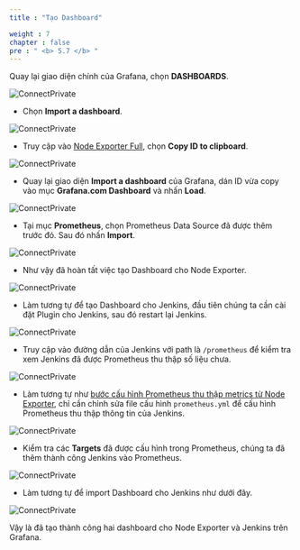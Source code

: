 ```yaml
---
title : "Tạo Dashboard"

weight : 7
chapter : false
pre : " <b> 5.7 </b> "
---
```


Quay lại giao diện chính của Grafana, chọn **DASHBOARDS**.

![ConnectPrivate](/images/anh80.png)

- Chọn **Import a dashboard**.

![ConnectPrivate](/images/anh84.png)

- Truy cập vào [Node Exporter Full](https://grafana.com/grafana/dashboards/1860-node-exporter-full/), chọn **Copy ID to clipboard**.

![ConnectPrivate](/images/anh85.png)

- Quay lại giao diện **Import a dashboard** của Grafana, dán ID vừa copy vào mục **Grafana.com Dashboard** và nhấn **Load**.

![ConnectPrivate](/images/anh86.png)

- Tại mục **Prometheus**, chọn Prometheus Data Source đã được thêm trước đó. Sau đó nhấn **Import**.

![ConnectPrivate](/images/anh87.png)

- Như vậy đã hoàn tất việc tạo Dashboard cho Node Exporter.

![ConnectPrivate](/images/anh88.png)

- Làm tương tự để tạo Dashboard cho Jenkins, đầu tiên chúng ta cần cài đặt Plugin cho Jenkins, sau đó restart lại Jenkins.

![ConnectPrivate](/images/anh89.png)

- Truy cập vào đường dẫn của Jenkins với path là `/prometheus` để kiểm tra xem Jenkins đã được Prometheus thu thập số liệu chưa.

![ConnectPrivate](/images/anh90.png)

- Làm tương tự như [bước cấu hình Prometheus thu thập metrics từ Node Exporter](/5-Monitoring/5.4-jkandprom/), chỉ cần chỉnh sửa file cấu hình `prometheus.yml` để cấu hình Prometheus thu thập thông tin của Jenkins.

![ConnectPrivate](/images/anh91.png)

- Kiểm tra các **Targets** đã được cấu hình trong Prometheus, chúng ta đã thêm thành công Jenkins vào Prometheus.

![ConnectPrivate](/images/anh92.png)

- Làm tương tự để import Dashboard cho Jenkins như dưới đây.

![ConnectPrivate](/images/anh93.png)

Vậy là đã tạo thành công hai dashboard cho Node Exporter và Jenkins trên Grafana.
















